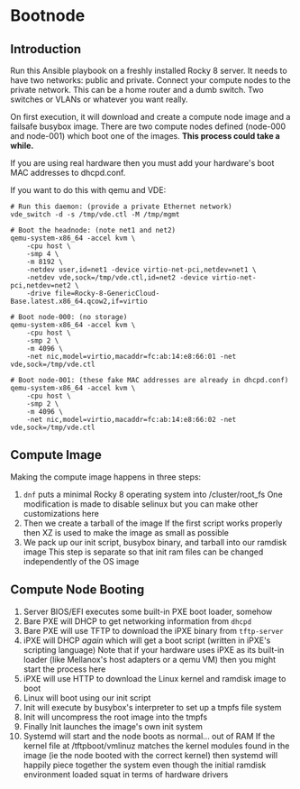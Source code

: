 # Bootnode

## Introduction

Run this Ansible playbook on a freshly installed Rocky 8 server. It needs to have two networks: public and private. Connect your compute nodes to the private network. This can be a home router and a dumb switch. Two switches or VLANs or whatever you want really.

On first execution, it will download and create a compute node image and a failsafe busybox image. There are two compute nodes defined (node-000 and node-001) which boot one of the images. **This process could take a while.**

If you are using real hardware then you must add your hardware's boot MAC addresses to dhcpd.conf.

If you want to do this with qemu and VDE:
```
# Run this daemon: (provide a private Ethernet network)
vde_switch -d -s /tmp/vde.ctl -M /tmp/mgmt

# Boot the headnode: (note net1 and net2)
qemu-system-x86_64 -accel kvm \
    -cpu host \
    -smp 4 \
    -m 8192 \
    -netdev user,id=net1 -device virtio-net-pci,netdev=net1 \
    -netdev vde,sock=/tmp/vde.ctl,id=net2 -device virtio-net-pci,netdev=net2 \
    -drive file=Rocky-8-GenericCloud-Base.latest.x86_64.qcow2,if=virtio 

# Boot node-000: (no storage)
qemu-system-x86_64 -accel kvm \
    -cpu host \
    -smp 2 \
    -m 4096 \
    -net nic,model=virtio,macaddr=fc:ab:14:e8:66:01 -net vde,sock=/tmp/vde.ctl

# Boot node-001: (these fake MAC addresses are already in dhcpd.conf)
qemu-system-x86_64 -accel kvm \
    -cpu host \
    -smp 2 \
    -m 4096 \
    -net nic,model=virtio,macaddr=fc:ab:14:e8:66:02 -net vde,sock=/tmp/vde.ctl
```

## Compute Image

Making the compute image happens in three steps:

1. `dnf` puts a minimal Rocky 8 operating system into /cluster/root_fs
  One modification is made to disable selinux but you can make other customizations here
2. Then we create a tarball of the image
  If the first script works properly then XZ is used to make the image as small as possible
3. We pack up our init script, busybox binary, and tarball into our ramdisk image
  This step is separate so that init ram files can be changed independently of the OS image

## Compute Node Booting

1. Server BIOS/EFI executes some built-in PXE boot loader, somehow
2. Bare PXE will DHCP to get networking information from `dhcpd`
3. Bare PXE will use TFTP to download the iPXE binary from `tftp-server`
4. iPXE will DHCP *again* which will get a boot script (written in iPXE's scripting language)
  Note that if your hardware uses iPXE as its built-in loader (like Mellanox's host adapters or a qemu VM) then you might start the process here
5. iPXE will use HTTP to download the Linux kernel and ramdisk image to boot
6. Linux will boot using our init script
7. Init will execute by busybox's interpreter to set up a tmpfs file system
8. Init will uncompress the root image into the tmpfs
9. Finally Init launches the image's own init system
10. Systemd will start and the node boots as normal... out of RAM
  If the kernel file at /tftpboot/vmlinuz matches the kernel modules found in the image (ie the node booted with the correct kernel) then systemd will happily piece together the system even though the initial ramdisk environment loaded squat in terms of hardware drivers

